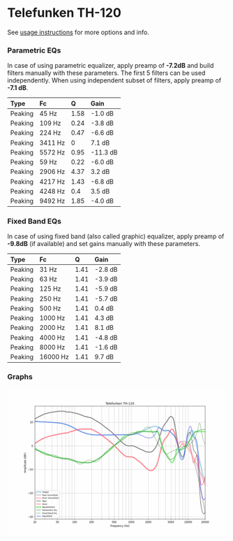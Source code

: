 # Telefunken TH-120
See [usage instructions](https://github.com/jaakkopasanen/AutoEq#usage) for more options and info.

### Parametric EQs
In case of using parametric equalizer, apply preamp of **-7.2dB** and build filters manually
with these parameters. The first 5 filters can be used independently.
When using independent subset of filters, apply preamp of **-7.1 dB**.

| Type    | Fc      |    Q | Gain     |
|:--------|:--------|:-----|:---------|
| Peaking | 45 Hz   | 1.58 | -1.0 dB  |
| Peaking | 109 Hz  | 0.24 | -3.8 dB  |
| Peaking | 224 Hz  | 0.47 | -6.6 dB  |
| Peaking | 3411 Hz | 0    | 7.1 dB   |
| Peaking | 5572 Hz | 0.95 | -11.3 dB |
| Peaking | 59 Hz   | 0.22 | -6.0 dB  |
| Peaking | 2906 Hz | 4.37 | 3.2 dB   |
| Peaking | 4217 Hz | 1.43 | -6.8 dB  |
| Peaking | 4248 Hz | 0.4  | 3.5 dB   |
| Peaking | 9492 Hz | 1.85 | -4.0 dB  |

### Fixed Band EQs
In case of using fixed band (also called graphic) equalizer, apply preamp of **-9.8dB**
(if available) and set gains manually with these parameters.

| Type    | Fc       |    Q | Gain    |
|:--------|:---------|:-----|:--------|
| Peaking | 31 Hz    | 1.41 | -2.8 dB |
| Peaking | 63 Hz    | 1.41 | -3.9 dB |
| Peaking | 125 Hz   | 1.41 | -5.9 dB |
| Peaking | 250 Hz   | 1.41 | -5.7 dB |
| Peaking | 500 Hz   | 1.41 | 0.4 dB  |
| Peaking | 1000 Hz  | 1.41 | 4.3 dB  |
| Peaking | 2000 Hz  | 1.41 | 8.1 dB  |
| Peaking | 4000 Hz  | 1.41 | -4.8 dB |
| Peaking | 8000 Hz  | 1.41 | -1.6 dB |
| Peaking | 16000 Hz | 1.41 | 9.7 dB  |

### Graphs
![](./Telefunken%20TH-120.png)